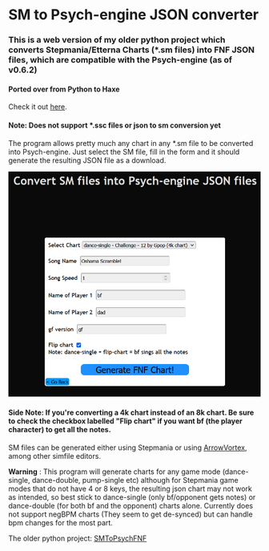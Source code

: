 # SM to Psych-engine JSON converter

### This is a web version of my older python project which converts Stepmania/Etterna Charts (*.sm files) into FNF JSON files, which are compatible with the Psych-engine (as of v0.6.2)
#### Ported over from Python to Haxe

Check it out [here](https://uncertainprod.github.io/SMToPsychFNF-Web/).

#### Note: Does not support *.ssc files or json to sm conversion yet

The program allows pretty much any chart in any *.sm file to be converted into Psych-engine. Just select the SM file, fill in the form and it should generate the resulting JSON file as a download.

<img src="./docs/usage.png">


#### Side Note: If you're converting a 4k chart instead of an 8k chart. Be sure to check the checkbox labelled "Flip chart" if you want bf (the player character) to get all the notes.

SM files can be generated either using Stepmania or using <a href="https://arrowvortex.ddrnl.com/">ArrowVortex</a>, among other simfile editors.

**Warning** : This program will generate charts for any game mode (dance-single, dance-double, pump-single etc) although for Stepmania game modes that do not have 4 or 8 keys, the resulting json chart may not work as intended, so best stick to dance-single (only bf/opponent gets notes) or dance-double (for both bf and the opponent) charts alone. Currently does not support negBPM charts (They seem to get de-synced) but can handle bpm changes for the most part.

The older python project: <a href="https://github.com/UncertainProd/SMtoPsychFNF">SMToPsychFNF</a>
